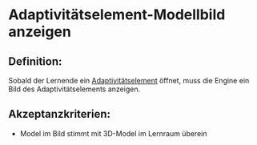 # Adaptivitätselement-Modellbild anzeigen


## Definition:

Sobald der Lernende ein [Adaptivitätselement](Adaptivitätselement-GE.md) öffnet, muss die Engine ein Bild des Adaptivitätselements anzeigen.

## Akzeptanzkriterien:

- Model im Bild stimmt mit 3D-Model im Lernraum überein


